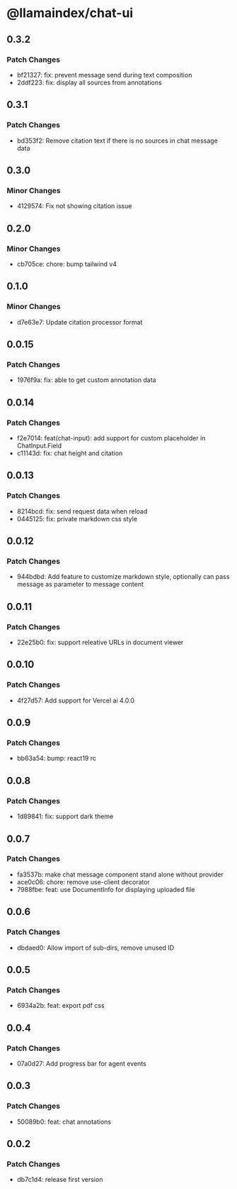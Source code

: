 # @llamaindex/chat-ui

## 0.3.2

### Patch Changes

- bf21327: fix: prevent message send during text composition
- 2ddf223: fix: display all sources from annotations

## 0.3.1

### Patch Changes

- bd353f2: Remove citation text if there is no sources in chat message data

## 0.3.0

### Minor Changes

- 4129574: Fix not showing citation issue

## 0.2.0

### Minor Changes

- cb705ce: chore: bump tailwind v4

## 0.1.0

### Minor Changes

- d7e63e7: Update citation processor format

## 0.0.15

### Patch Changes

- 1976f9a: fix: able to get custom annotation data

## 0.0.14

### Patch Changes

- f2e7014: feat(chat-input): add support for custom placeholder in ChatInput.Field
- c11143d: fix: chat height and citation

## 0.0.13

### Patch Changes

- 8214bcd: fix: send request data when reload
- 0445125: fix: private markdown css style

## 0.0.12

### Patch Changes

- 944bdbd: Add feature to customize markdown style, optionally can pass message as parameter to message content

## 0.0.11

### Patch Changes

- 22e25b0: fix: support releative URLs in document viewer

## 0.0.10

### Patch Changes

- 4f27d57: Add support for Vercel ai 4.0.0

## 0.0.9

### Patch Changes

- bb63a54: bump: react19 rc

## 0.0.8

### Patch Changes

- 1d89841: fix: support dark theme

## 0.0.7

### Patch Changes

- fa3537b: make chat message component stand alone without provider
- ace0c06: chore: remove use-client decorator
- 7988fbe: feat: use DocumentInfo for displaying uploaded file

## 0.0.6

### Patch Changes

- dbdaed0: Allow import of sub-dirs, remove unused ID

## 0.0.5

### Patch Changes

- 6934a2b: feat: export pdf css

## 0.0.4

### Patch Changes

- 07a0d27: Add progress bar for agent events

## 0.0.3

### Patch Changes

- 50089b0: feat: chat annotations

## 0.0.2

### Patch Changes

- db7c1d4: release first version
